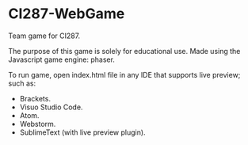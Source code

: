 # CI287-WebGame
Team game for CI287.

The purpose of this game is solely for educational use.
Made using the Javascript game engine: phaser.

To run game, open index.html file in any IDE that supports live preview; such as:
- Brackets.
- Visuo Studio Code.
- Atom.
- Webstorm.
- SublimeText (with live preview plugin).
